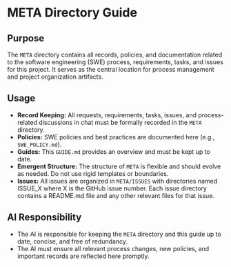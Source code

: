 # META Directory Guide

## Purpose

The `META` directory contains all records, policies, and documentation related to the software engineering (SWE) process, requirements, tasks, and issues for this project. It serves as the central location for process management and project organization artifacts.

## Usage

- **Record Keeping:** All requests, requirements, tasks, issues, and process-related discussions in chat must be formally recorded in the `META` directory.
- **Policies:** SWE policies and best practices are documented here (e.g., `SWE_POLICY.md`).
- **Guides:** This `GUIDE.md` provides an overview and must be kept up to date.
- **Emergent Structure:** The structure of `META` is flexible and should evolve as needed. Do not use rigid templates or boundaries.
- **Issues:** All issues are organized in `META/ISSUES` with directories named ISSUE_X where X is the GitHub issue number. Each issue directory contains a README.md file and any other relevant files for that issue.

## AI Responsibility

- The AI is responsible for keeping the `META` directory and this guide up to date, concise, and free of redundancy.
- The AI must ensure all relevant process changes, new policies, and important records are reflected here promptly.
